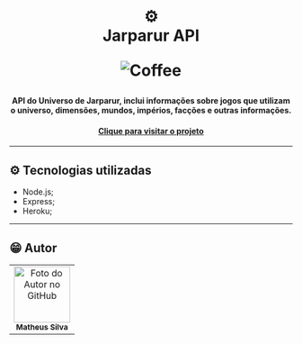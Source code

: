 <h1 align="center">
  ⚙️<br>Jarparur API
  
  ![Coffee](https://img.shields.io/badge/%C3%89%20tudo%20culpa-do%20caf%C3%A9-brown?style=for-the-badge)
</h1>

<h4 align="center">
  API do Universo de Jarparur, inclui informações sobre jogos que utilizam o universo, dimensões, mundos, impérios, facções e outras informações.
<h4 align="center"><a href="https://jarparur-api.herokuapp.com/api">Clique para visitar o projeto</a></h4>

---

## ⚙️ Tecnologias utilizadas

- Node.js;
- Express;
- Heroku;

---

## 😁 Autor<br>
<table>
  <tr>
    <td align="center">
      <a href="https://github.com/matjsilva">
        <img src="https://avatars3.githubusercontent.com/u/54675543" width="100px;" alt="Foto do Autor no GitHub"/><br>
        <sub>
          <b>Matheus Silva</b>
        </sub>
      </a>
    </td>
  </tr>
</table>
